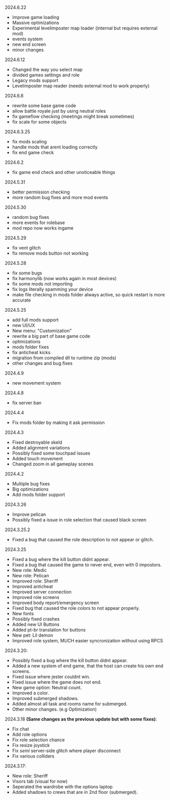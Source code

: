 2024.6.22
- Improve game loading
- Massive optimizations
- Experimental levelimposter map loader (internal but requires external mod)
- events system
- new end screen
- minor changes

2024.6.12
- Changed the way you select map
- divided games settings and role
- Legacy mods support
- Levelimposter map reader
(needs external mod to work properly)

2024.6.8
- rewrite some base game code
- allow battle royale just by using neutral roles
- fix gameflow checking (meetings might break sometimes)
- fix scale for some objects

2024.6.3.25
- fix mods scaling
- handle mods that arent loading correctly
- fix end game check

2024.6.2
- fix game end check and other unoticeable things

2024.5.31
- better permission checking
- more random bug fixes and more mod events

2024.5.30
- random bug fixes
- more events for rolebase
- mod repo now works ingame

2024.5.29
- fix vent glitch
- fix remove mods button not working

2024.5.28
- fix some bugs
- fix harmonylib (now works again in most devices)
- fix some mods not importing
- fix logs literally spamming your device
- make file checking in mods folder always active, so quick restart is more accurate

2024.5.25
- add full mods support
- new UI/UX
- New menu: "Customization"
- rewrite a big part of base game code
- optimizations
- mods folder fixes
- fix anticheat kicks
- migration from compiled dll to runtime zip (mods)
- other changes and bug fixes

2024.4.9
- new movement system

2024.4.8
- fix server ban

2024.4.4
- Fix mods folder by making it ask permission

2024.4.3
- Fixed destroyable skeld
- Added alignment variations
- Possibly fixed some touchpad issues
- Added touch movement
- Changed zoom in all gameplay scenes
 
2024.4.2
- Multiple bug fixes
- Big optimizations
- Add mods folder support

2024.3.26
- Improve pelican
- Possibly fixed a issue in role selection that caused black screen

2024.3.25.2
- Fixed a bug that caused the role description to not appear or glitch.

2024.3.25
- Fixed a bug where the kill button didnt appear.
- Fixed a bug that caused the game to never end, even with 0 impostors.
- New role: Medic
- New role: Pelican
- Improved role: Sheriff
- Improved anticheat
- Improved server connection
- Improved role screens
- Improved body report/emergency screen
- Fixed bug that caused the role colors to not appear properly.
- New fonts
- Possibly fixed crashes
- Added new UI Buttons
- Added pt-br translation for buttons
- New pet: Lil demon
- Improved role system, MUCH easier syncronization without using RPCS

2024.3.20:
- Possibly fixed a bug where the kill button didnt appear.
- Added a new system of end game, that the host can create his own end screens.
- Fixed issue where jester couldnt win.
- Fixed issue where the game does not end.
- New game option: Neutral count.
- Improved a color.
- Improved submerged shadows.
- Added almost all task and rooms name for submerged.
- Other minor changes. (e.g Optimization)

2024.3.18 **(Same changes as the previous update but with some fixes)**:
- Fix chat
- Add role options
- Fix role selection chance
- Fix resize joystick
- Fix *semi* server-side glitch where player disconnect
- Fix various colliders

2024.3.17:
- New role: Sheriff
- Visors tab (visual for now)
- Seperated the wardrobe with the options laptop
- Added shadows to crews that are in 2nd floor (submerged).

<!--

Critical bugs have been fixed, but not all planned features are added
**Current features implemented (2024.01.27):**
```
- Engineer role is an option now, it can be selected in online/local matches.
- Added background for IntroCutscene and EndGame.
- Improved Backrooms sinchronization.
- Changed backrooms enemy to "bora tomar uma".
- Minimap button is back! and it can also be used in meetings.
- The game will not end randomly if there are more than 10 players.
- Now in emergency meetings, the "Proceed" button will not appear in online matches, only local or freeplay.
- And also in emergency meetings, you can now see the timer.
- Added Rocky pet
- Improved much the API and servers
- Added Admin in Submerged map
- Names for the rooms (some are in english)
- Fixed Camera intensity and offsets
- FIxed emergency meeting hud
- Added Security Cameras in Submerged
```
**For the release (2024.01.27+):**
```
- Better mods system.
- Gallery (basically a part where you can find some Modding Us fan-arts)
- And some bug fixes and suggestions you guys send.
```-->